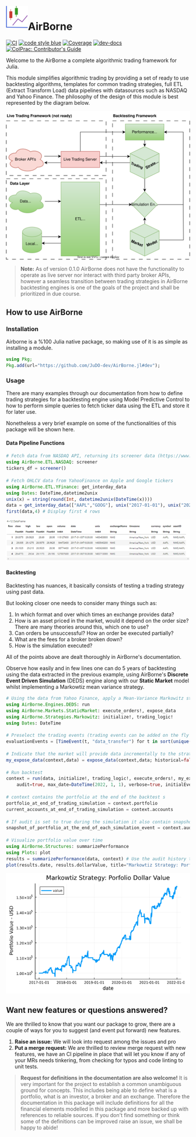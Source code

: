 <img align="left" width="60" height="60" src="https://raw.githubusercontent.com/JuDO-dev/AirBorne.jl/97ab1e6300772023314a45adcef96aaa6810b329/docs/src/assets/logo.svg" alt="AirBorne Logo">

# AirBorne
[![CI](https://github.com/JuDO-dev/AirBorne.jl/actions/workflows/CI.yml/badge.svg?branch=dev)](https://github.com/JuDO-dev/AirBorne.jl/actions/workflows/CI.yml)
[![code style blue](https://img.shields.io/badge/code%20style-blue-4495d1.svg)](https://github.com/invenia/Blue)
[![Coverage](https://codecov.io/gh/JuDO-dev/AirBorne.jl/branch/dev/graph/badge.svg)](https://codecov.io/gh/JuDO-dev/AirBorne.jl)
[![dev-docs](https://github.com/JuDO-dev/AirBorne.jl/actions/workflows/pages/pages-build-deployment/badge.svg?branch=gh-pages)](https://judo.dev/AirBorne.jl/dev/)
[![ColPrac: Contributor's Guide](https://img.shields.io/badge/ColPrac-Contributor's%20Guide-blueviolet)](https://github.com/SciML/ColPrac)

Welcome to the AirBorne a complete algorithmic trading framework for Julia.

This module simplifies algorithmic trading by providing a set of ready to use backtesting algorithms, templates for common trading strategies, full ETL (Extract Transform Load) data pipelines with datasources such as NASDAQ and Yahoo Finance. The philosophy of the design of this module is best represented by the diagram below.

![AirBorne Architecture](docs/drawings/SoftwareArchitecture.svg)

> **Note:** As of version 0.1.0 AirBorne does not have the functionality to operate as live server nor interact with third party broker APIs, however a seamless transition between trading strategies in AirBorne backtesting engines is one of the goals of the project and shall be prioritized in due course.

## How to use AirBorne

### Installation
Airborne is a %100 Julia native package, so making use of it is as simple as installing a module.
```julia
using Pkg;
Pkg.add(url="https://github.com/JuDO-dev/AirBorne.jl#dev");
```

### Usage
There are many examples through our documentation from how to define trading strategies for a backtesting engine using Model Predictive Control to how to perform simple queries to fetch ticker data using the ETL and store it for later use.

Nonetheless a very brief example on some of the functionalities of this package will be shown here.

#### Data Pipeline Functions
```julia
# Fetch data from NASDAQ API, returning its screener data (https://www.nasdaq.com/market-activity/stocks/screener)
using AirBorne.ETL.NASDAQ: screener
tickers_df = screener() 

# Fetch OHLCV data from YahooFinance on Apple and Google tickers
using AirBorne.ETL.YFinance: get_interday_data
using Dates: DateTime,datetime2unix
unix(x) = string(round(Int, datetime2unix(DateTime(x))))
data = get_interday_data(["AAPL","GOOG"], unix("2017-01-01"), unix("2022-01-01"))
first(data,4) # Display first 4 rows
```
![Yahoo results](docs/drawings/resultsReadmeYahooData.png)

#### Backtesting
Backtesting has nuances, it basically consists of testing a trading strategy using past data. 

But looking closer one needs to consider many things such as:
1. In which format and over which times an exchange provides data?
2. How is an asset priced in the market, would it depend on the order size? There are many theories around this, which one to use?
3. Can orders be unsuccessful? How an order be executed partially?
4. What are the fees for a broker broken down?
5. How is the simulation executed?  


All of the points above are dealt thoroughly in AirBorne's documentation. 

Observe how easily and in few lines one can do 5 years of backtesting using the data extracted in the previous example, using AirBorne's **Discrete Event Driven Simulation** (DEDS) engine along with our **Static Market** model whilst implementing a Markowtiz mean variance strategy. 

```julia
# Using the data from Yahoo Finance, apply a Mean-Variance Markowitz strategy
using AirBorne.Engines.DEDS: run
using AirBorne.Markets.StaticMarket: execute_orders!, expose_data
using AirBorne.Strategies.Markowitz: initialize!, trading_logic!
using Dates: DateTime

# Preselect the trading events (trading events can be added on the fly during strategies, this step is optional)
evaluationEvents = [TimeEvent(t, "data_transfer") for t in sort(unique(data.date); rev=true)]

# Indicate that the market will provide data incrementally to the strategy
my_expose_data(context,data) = expose_data(context,data; historical=false)

# Run backtest
context = run(data, initialize!, trading_logic!, execute_orders!, my_expose_data;
    audit=true, max_date=DateTime(2022, 1, 1), verbose=true, initialEvents=evaluationEvents)

# context contains the portfolio at the end of the backtest s 
portfolio_at_end_of_trading_simulation = context.portfolio
current_accounts_at_end_of_trading_simulation = context.accounts

# If audit is set to true during the simulation it also contain snapshots
snapshot_of_portfolio_at_the_end_of_each_simulation_event = context.audit.portfolioHistory

# Visualize portfolio value over time
using AirBorne.Structures: summarizePerformance
using Plots: plot
results = summarizePerformance(data, context) # Use the audit history to ana
plot(results.date, results.dollarValue, title="Markowtiz Strategy: Porfolio Dollar Value", label="value", xlabel="date", ylabel=" Portfolio Value - USD", linewidth=3)
```
![Backtest results](docs/drawings/resultsReadmeBacktest.png)


## Want new features or questions answered?
We are thrilled to know that you want our package to grow, there are a couple of ways for you to suggest (and event put forward) new features.

1. **Raise an issue:** We will look into request among the issues and pro
1. **Put a merge request:** We are thrilled to review merge request with new features, we have an CI pipeline in place that will let you know if any of your MRs needs tinkering, from checking for typos and code linting to unit tests.

> **Request for definitions in the documentation are also welcome!** It is very important for the project to establish a common unambiguous ground for concepts. This includes being able to define what is a portfolio, what is an investor, a broker and an exchange. Therefore the documentation in this package will include definitions for all the financial elements modelled in this package and more backed up with references to reliable sources. If you don't find something or think some of the definitions can be improved raise an issue, we shall be happy to abide! 